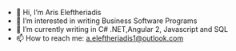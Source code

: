 - 👋 Hi, I’m Aris Eleftheriadis
- 👀 I’m interested in writing Business Software Programs
- 🌱 I’m currently writing in C# .NET,Angular 2, Javascript and SQL
- 📫 How to reach me: a.eleftheriadis1@outlook.com

<!---
elefA/elefA is a ✨ special ✨ repository because its `README.md` (this file) appears on your GitHub profile.
You can click the Preview link to take a look at your changes.
--->
